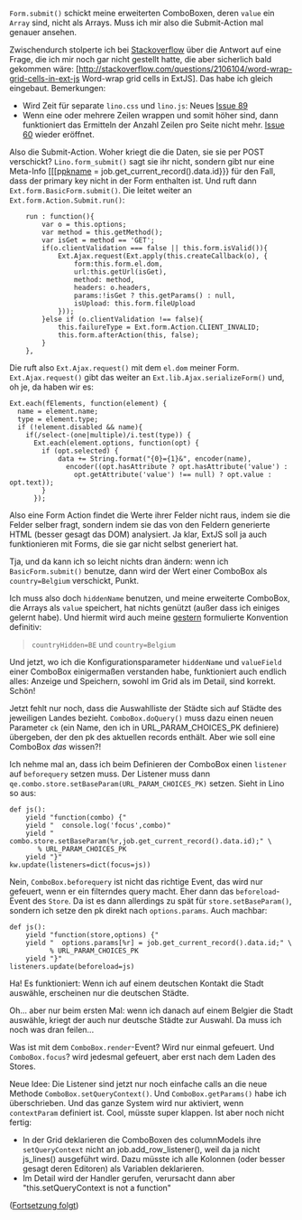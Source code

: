 `Form.submit()` schickt meine erweiterten ComboBoxen, deren `value` ein `Array` sind, nicht als Arrays. Muss ich mir also die Submit-Action mal genauer ansehen.

Zwischendurch stolperte ich bei
[Stackoverflow](http://stackoverflow.com/questions/tagged/extjs) über die  Antwort auf eine Frage, die ich mir noch gar nicht gestellt hatte, die aber sicherlich bald gekommen wäre: [http://stackoverflow.com/questions/2106104/word-wrap-grid-cells-in-ext-js
Word-wrap grid cells in ExtJS].
Das habe ich gleich eingebaut.
Bemerkungen:
  * Wird Zeit für separate `lino.css` und `lino.js`: Neues [Issue 89](https://code.google.com/p/lino/issues/detail?id=89)
  * Wenn eine oder mehrere Zeilen wrappen und somit höher sind, dann funktioniert das Ermitteln der Anzahl Zeilen pro Seite nicht mehr. [Issue 60](https://code.google.com/p/lino/issues/detail?id=60) wieder eröffnet.

Also die Submit-Action. Woher kriegt die die Daten, sie sie per POST verschickt? `Lino.form_submit()` sagt sie ihr nicht, sondern gibt nur eine Meta-Info [[[p[pkname](pkname.md) = job.get\_current\_record().data.id}}} für den Fall, dass der primary key nicht in der Form enthalten ist. Und ruft dann `Ext.form.BasicForm.submit()`. Die leitet weiter an
`Ext.form.Action.Submit.run()`:

```
    run : function(){
        var o = this.options;
        var method = this.getMethod();
        var isGet = method == 'GET';
        if(o.clientValidation === false || this.form.isValid()){
            Ext.Ajax.request(Ext.apply(this.createCallback(o), {
                form:this.form.el.dom,
                url:this.getUrl(isGet),
                method: method,
                headers: o.headers,
                params:!isGet ? this.getParams() : null,
                isUpload: this.form.fileUpload
            }));
        }else if (o.clientValidation !== false){ 
            this.failureType = Ext.form.Action.CLIENT_INVALID;
            this.form.afterAction(this, false);
        }
    },

```

Die ruft also `Ext.Ajax.request()` mit dem `el.dom` meiner Form.
`Ext.Ajax.request()` gibt das weiter an `Ext.lib.Ajax.serializeForm()` und, oh je, da haben wir es:

```
Ext.each(fElements, function(element) {                 
  name = element.name;                 
  type = element.type;
  if (!element.disabled && name){
    if(/select-(one|multiple)/i.test(type)) {
      Ext.each(element.options, function(opt) {
        if (opt.selected) {
            data += String.format("{0}={1}&", encoder(name), 
              encoder((opt.hasAttribute ? opt.hasAttribute('value') : 
                opt.getAttribute('value') !== null) ? opt.value : opt.text));
        }                               
      });
```

Also eine Form Action findet die Werte ihrer Felder nicht raus, indem sie die Felder selber fragt, sondern indem sie das von den Feldern generierte HTML (besser gesagt das DOM) analysiert. Ja klar, ExtJS soll ja auch funktionieren mit Forms, die sie gar nicht selbst generiert hat.

Tja, und da kann ich so leicht nichts dran ändern: wenn ich `BasicForm.submit()` benutze, dann wird der Wert einer ComboBox als `country=Belgium` verschickt, Punkt.

Ich muss also doch `hiddenName` benutzen, und meine erweiterte ComboBox, die Arrays als  `value` speichert, hat nichts genützt (außer dass ich einiges gelernt habe).
Und hiermit wird auch meine [gestern](20100122.md) formulierte Konvention definitiv:

> `countryHidden=BE` und `country=Belgium`

Und jetzt, wo ich die Konfigurationsparameter `hiddenName` und `valueField` einer ComboBox einigermaßen verstanden habe, funktioniert auch endlich alles: Anzeige und Speichern, sowohl im Grid als im Detail, sind korrekt. Schön!

Jetzt fehlt nur noch, dass die Auswahlliste der Städte sich auf Städte des jeweiligen Landes bezieht. `ComboBox.doQuery()` muss dazu einen neuen Parameter `ck` (ein Name, den ich in URL\_PARAM\_CHOICES\_PK definiere) übergeben, der den pk des aktuellen records enthält. Aber wie soll eine ComboBox _das_ wissen?!

Ich nehme mal an, dass ich beim Definieren der ComboBox einen `listener` auf `beforequery` setzen muss.
Der Listener muss dann `qe.combo.store.setBaseParam(URL_PARAM_CHOICES_PK)` setzen. Sieht in Lino so aus:

```
def js():
    yield "function(combo) {"
    yield "  console.log('focus',combo)"
    yield "  combo.store.setBaseParam(%r,job.get_current_record().data.id);" \
       % URL_PARAM_CHOICES_PK
    yield "}"
kw.update(listeners=dict(focus=js))
```

Nein, `ComboBox.beforequery` ist nicht das richtige Event, das wird nur gefeuert, wenn er ein filterndes query macht.
Eher dann das `beforeload`-Event des `Store`. Da ist es dann allerdings zu spät für `store.setBaseParam()`, sondern ich setze den pk direkt nach `options.params`. Auch machbar:

```
def js():
    yield "function(store,options) {"
    yield "  options.params[%r] = job.get_current_record().data.id;" \
          % URL_PARAM_CHOICES_PK
    yield "}"
listeners.update(beforeload=js)
```

Ha! Es funktioniert: Wenn ich auf einem deutschen Kontakt die Stadt auswähle, erscheinen nur die deutschen Städte.

Oh... aber nur beim ersten Mal: wenn ich danach auf einem Belgier die Stadt auswähle, kriegt der auch nur deutsche Städte zur Auswahl. Da muss ich noch was dran feilen...

Was ist mit dem `ComboBox.render`-Event? Wird nur einmal gefeuert.
Und `ComboBox.focus`? wird jedesmal gefeuert, aber erst nach dem Laden des Stores.

Neue Idee: Die Listener sind jetzt nur noch einfache calls an die neue Methode `ComboBox.setQueryContext()`. Und `ComboBox.getParams()` habe ich überschrieben.
Und das ganze System wird nur aktiviert, wenn `contextParam` definiert ist.
Cool, müsste super klappen. Ist aber noch nicht fertig:
  * In der Grid deklarieren die ComboBoxen des columnModels ihre `setQueryContext` nicht an job.add\_row\_listener(), weil da ja nicht js\_lines() ausgeführt wird. Dazu müsste ich alle Kolonnen (oder besser gesagt deren Editoren) als Variablen deklarieren.
  * Im Detail wird der Handler gerufen, verursacht dann aber "this.setQueryContext is not a function"

([Fortsetzung folgt](20100125.md))